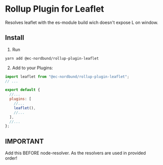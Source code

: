 # Rollup Plugin for Leaflet

Resolves leaflet with the es-module build wich doesn't expose L on window.

## Install

1. Run

```sh
yarn add @ec-nordbund/rollup-plugin-leaflet
```

2. Add to your Plugins:

```js
import leaflet from "@ec-nordbund/rollup-plugin-leaflet";
// ...

export default {
  //...
  plugins: [
    //...
    leaflet(),
    //...
  ],
  //...
};
```

## IMPORTANT

Add this BEFORE node-resolver. As the resolvers are used in provided order!
